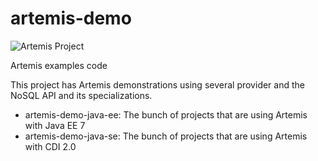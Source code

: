 # artemis-demo


![Artemis Project](https://github.com/JNOSQL/jnosql-site/blob/master/images/duke-artemis.png)

Artemis examples code


This project has Artemis demonstrations using several provider and the NoSQL API and its specializations.

* artemis-demo-java-ee: The bunch of projects that are using Artemis with Java EE 7
* artemis-demo-java-se: The bunch of projects that are using Artemis with CDI 2.0
